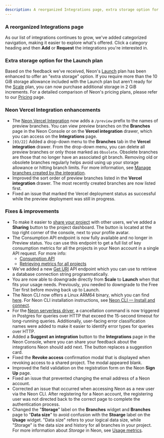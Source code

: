```yaml
---
description: A reorganized Integrations page, extra storage option for the Launch plan, Vercel integration enhancements, and more
---
```


### A reorganized Integrations page

As our list of integrations continues to grow, we've added categorized navigation, making it easier to explore what's offered. Click a category heading and then **Add** or **Request** the integrations you're interested in.

### Extra storage option for the Launch plan

Based on the feedback we've received, Neon's [Launch](/docs/introduction/plans#launch) plan has been enhanced to offer an "extra storage" option. If you require more than the 10 GiB storage allowance included with the Launch plan but aren’t ready for the [Scale](/docs/introduction/plans#scale) plan, you can now purchase additional storage in 2 GiB increments. For a detailed comparison of Neon's pricing plans, please refer to our [Pricing](https://neon.tech/pricing) page.

### Neon Vercel Integration enhancements

- The [Neon Vercel Integration](https://vercel.com/integrations/neon) now adds a `/preview` prefix to the names of preview branches. You can view preview branches on the **Branches** page in the Neon Console or on the **Vercel integration** drawer, which you can access on the **Integrations** page.
- `[03/22]` Added a drop-down menu to the **Branches** tab in the **Vercel integration** drawer. From the drop-down menu, you can delete all preview branches or only those marked as `Obsolete`. Obsolete branches are those that no longer have an associated git branch. Removing old or obsolete branches regularly helps avoid using up your storage allowance or hitting branch limits. For more information, see [Manage branches created by the integration](/docs/guides/vercel#manage-branches-created-by-the-integration).
- Improved the sort order of preview branches listed in the **Vercel integration** drawer. The most recently created branches are now listed first.
- Fixed an issue that marked the Vercel deployment status as successful while the preview deployment was still in progress.

### Fixes & improvements

- To make it easier to [share your project](/docs/guides/project-sharing-guide) with other users, we've added a **Sharing** button to the project dashboard. The button is located at the top right corner of the console, next to your profile avatar.
- The Consumption API endpoint is now fully available and no longer in Preview status. You can use this endpoint to get a full list of key consumption metrics for all the projects in your Neon account in a single API request. For more info:
    - [Consumption API](https://api-docs.neon.tech/reference/listprojectsconsumption)
    - [Retrieving metrics for all projects](/docs/guides/partner-billing#retrieving-metrics-for-all-projects)
- We've added a new [Get URI](https://api-docs.neon.tech/reference/getconnectionuri) API endpoint which you can use to retrieve a database connection string programmatically.
- You are now able to downgrade directly from **Scale** to **Launch** when that fits your usage needs. Previously, you needed to downgrade to the Free Tier first before moving back up to Launch.
- The Neon CLI now offers a Linux ARM64 binary, which you can find [here](https://github.com/neondatabase/neonctl/releases). For Neon CLI installation instructions, see [Neon CLI — Install and connect](/docs/reference/cli-install).
- For the [Neon serverless driver](/docs/serverless/serverless-driver), a cancellation command is now triggered in Postgres for queries over HTTP that exceed the 15-second timeout for long-running queries. Additionally, user-facing error classification names were added to make it easier to identify error types for queries over HTTP.
- Added a **Suggest an integration** button to the **Integrations** page in the Neon Console, where you can share your feedback about the integrations Neon should add next. The button replaces a suggestion card.
- Fixed the **Revoke access** confirmation modal that is displayed when revoking access to a shared project. The modal appeared blank.
- Improved the field validation on the registration form on the Neon **Sign Up** page.
- Fixed an issue that prevented changing the email address of a Neon account.
- Corrected an issue that occurred when accessing Neon as a new user via the Neon CLI. After registering for a Neon account, the registering user was not directed back to the correct page to complete the authentication process.
- Changed the "**Storage**" label on the **Branches** widget and **Branches** page to "**Data size**" to avoid confusion with the **Stoarge** label on the **Usage** widget. "Data size" refers to your logical data size, while "Storage" is the data size and history for all branches in your project. For more information about _Storage_ in Neon, see [Usage metrics](/docs/introduction/usage-metrics).
